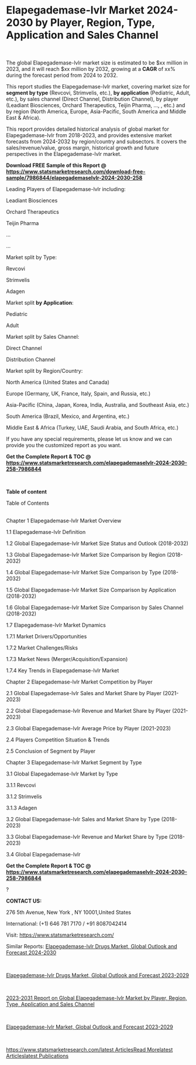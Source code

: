 <h1>Elapegademase-lvlr Market 2024-2030 by Player, Region, Type, Application and Sales Channel</h1><br/><p>The global Elapegademase-lvlr market size is estimated to be $xx million in 2023, and it will reach $xx million by 2032, growing at a <strong>CAGR</strong> of xx% during the forecast period from 2024 to 2032.</p>
 
 
 
 <p>This report studies the Elapegademase-lvlr market, covering market size for <strong>segment by type</strong> (Revcovi, Strimvelis, etc.), <strong>by application</strong> (Pediatric, Adult, etc.), by sales channel (Direct Channel, Distribution Channel), by player (Leadiant Biosciences, Orchard Therapeutics, Teijin Pharma, ..., , etc.) and by region (North America, Europe, Asia-Pacific, South America and Middle East & Africa).</p>
 
 
 
 <p>This report provides detailed historical analysis of global market for Elapegademase-lvlr from 2018-2023, and provides extensive market forecasts from 2024-2032 by region/country and subsectors. It covers the sales/revenue/value, gross margin, historical growth and future perspectives in the Elapegademase-lvlr market.</p>
 
 
 
 <p><strong>Download FREE Sample of this Report @ <a href="https://www.statsmarketresearch.com/download-free-sample/7986844/elapegademaselvlr-2024-2030-258">https://www.statsmarketresearch.com/download-free-sample/7986844/elapegademaselvlr-2024-2030-258</a></strong></p>
 
 
 
 <p>Leading Players of Elapegademase-lvlr including:</p>
 
 
 
 <p>Leadiant Biosciences</p>
 
 
 
 <p>Orchard Therapeutics</p>
 
 
 
 <p>Teijin Pharma</p>
 
 
 
 <p>...</p>
 
 
 
 <p>...</p>
 
 
 
 <p>Market split by Type:</p>
 
 
 
 <p>Revcovi</p>
 
 
 
 <p>Strimvelis</p>
 
 
 
 <p>Adagen</p>
 
 
 
 <p>Market split <strong>by Application</strong>:</p>
 
 
 
 <p>Pediatric</p>
 
 
 
 <p>Adult</p>
 
 
 
 <p>Market split by Sales Channel:</p>
 
 
 
 <p>Direct Channel</p>
 
 
 
 <p>Distribution Channel</p>
 
 
 
 <p>Market split by Region/Country:</p>
 
 
 
 <p>North America (United States and Canada)</p>
 
 
 
 <p>Europe (Germany, UK, France, Italy, Spain, and Russia, etc.)</p>
 
 
 
 <p>Asia-Pacific (China, Japan, Korea, India, Australia, and Southeast Asia, etc.)</p>
 
 
 
 <p>South America (Brazil, Mexico, and Argentina, etc.)</p>
 
 
 
 <p>Middle East & Africa (Turkey, UAE, Saudi Arabia, and South Africa, etc.)</p>
 
 
 
 <p>If you have any special requirements, please let us know and we can provide you the customized report as you want.</p>
 
 
 
 <div><b>Get the Complete Report & TOC @ <a href="https://www.statsmarketresearch.com/elapegademaselvlr-2024-2030-258-7986844">https://www.statsmarketresearch.com/elapegademaselvlr-2024-2030-258-7986844</a></b></div>
 
 
 
 <p><br />
 
 <b>Table of content</b></p>
 
 
 
 <p>Table of Contents<br />
 
 <br />
 
 Chapter 1 Elapegademase-lvlr Market Overview<br />
 
 1.1 Elapegademase-lvlr Definition<br />
 
 1.2 Global Elapegademase-lvlr Market Size Status and Outlook (2018-2032)<br />
 
 1.3 Global Elapegademase-lvlr Market Size Comparison by Region (2018-2032)<br />
 
 1.4 Global Elapegademase-lvlr Market Size Comparison by Type (2018-2032)<br />
 
 1.5 Global Elapegademase-lvlr Market Size Comparison by Application (2018-2032)<br />
 
 1.6 Global Elapegademase-lvlr Market Size Comparison by Sales Channel (2018-2032)<br />
 
 1.7 Elapegademase-lvlr Market Dynamics<br />
 
 1.7.1 Market Drivers/Opportunities<br />
 
 1.7.2 Market Challenges/Risks<br />
 
 1.7.3 Market News (Merger/Acquisition/Expansion)<br />
 
 1.7.4 Key Trends in Elapegademase-lvlr Market<br />
 
 Chapter 2 Elapegademase-lvlr Market Competition by Player<br />
 
 2.1 Global Elapegademase-lvlr Sales and Market Share by Player (2021-2023)<br />
 
 2.2 Global Elapegademase-lvlr Revenue and Market Share by Player (2021-2023)<br />
 
 2.3 Global Elapegademase-lvlr Average Price by Player (2021-2023)<br />
 
 2.4 Players Competition Situation & Trends<br />
 
 2.5 Conclusion of Segment by Player<br />
 
 Chapter 3 Elapegademase-lvlr Market Segment by Type<br />
 
 3.1 Global Elapegademase-lvlr Market by Type<br />
 
 3.1.1 Revcovi<br />
 
 3.1.2 Strimvelis<br />
 
 3.1.3 Adagen<br />
 
 3.2 Global Elapegademase-lvlr Sales and Market Share by Type (2018-2023)<br />
 
 3.3 Global Elapegademase-lvlr Revenue and Market Share by Type (2018-2023)<br />
 
 3.4 Global Elapegademase-lvlr</p>
 
 
 
 <div><b>Get the Complete Report & TOC @ <a href="https://www.statsmarketresearch.com/elapegademaselvlr-2024-2030-258-7986844">https://www.statsmarketresearch.com/elapegademaselvlr-2024-2030-258-7986844</a></b></div>
 
 
 
 <p>? </p>
 
 
 
 <p><b>CONTACT US:</b><br />
 
 276 5th Avenue, New York , NY 10001,United States<br />
 
 International: (+1) 646 781 7170 / +91 8087042414<br />
 
 Visit: <a href="https://www.statsmarketresearch.com/">https://www.statsmarketresearch.com/</a><br />
 
 Similar Reports: <a href="https://www.statsmarketresearch.com/elapegademaselvlr-2024-2030-258-7986844">Elapegademase-lvlr Drugs Market, Global Outlook and Forecast 2024-2030</a><br />
 
 <br />
 
 <a href="https://www.statsmarketresearch.com/elapegademaselvlr-2024-2030-258-7986844">Elapegademase-lvlr Drugs Market, Global Outlook and Forecast 2023-2029</a><br />
 
 <br />
 
 <a href="https://www.statsmarketresearch.com/elapegademaselvlr-2024-2030-258-7986844">2023-2031 Report on Global Elapegademase-lvlr Market by Player, Region, Type, Application and Sales Channel</a><br />
 
 <br />
 
 <a href="https://www.statsmarketresearch.com/elapegademaselvlr-2024-2030-258-7986844">Elapegademase-lvlr Market, Global Outlook and Forecast 2023-2029</a><br />
 
 <br />
 
 <a href="https://gyeongbokgung.com">https://www.statsmarketresearch.com/</a><a href="https://hallyeomaritime.com">latest Articles</a><a href="https://jingwansa.com">Read More</a><a href="https://nguoiviet.jp/">latest Articles</a><a href="https://www.intelmarketresearch.com/">latest Publications</a></p>